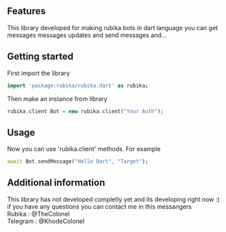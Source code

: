 ## Features

This library developed for making rubika bots in dart language
you can get messages messages updates and send messages and...

## Getting started

First import the library

```dart
import 'package:rubika/rubika.dart' as rubika;
```

Then make an instance from library
```dart
rubika.client Bot = new rubika.client("Your Auth");
```
## Usage

Now you can use 'rubika.client' methods.
For example
```dart
await Bot.sendMessage("Hello Dart", "Target");
```

## Additional information

This library has not developed completly yet and its developing right now :)
<br>
if you have any questions you can contact me in this messangers
<br>
Rubika : @TheColonel
<br>
Telegram : @KhodeColonel
